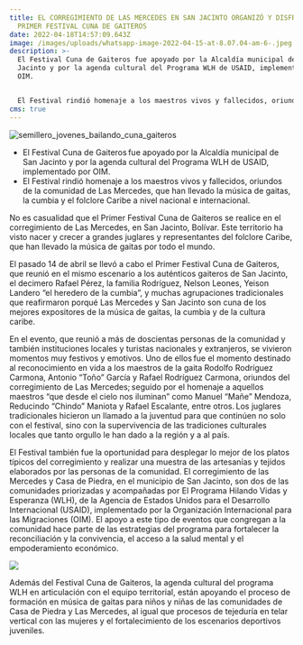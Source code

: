 ```yaml
---
title: EL CORREGIMIENTO DE LAS MERCEDES EN SAN JACINTO ORGANIZÓ Y DISFRUTÓ DEL
  PRIMER FESTIVAL CUNA DE GAITEROS
date: 2022-04-18T14:57:09.643Z
image: /images/uploads/whatsapp-image-2022-04-15-at-8.07.04-am-6-.jpeg
description: >-
  El Festival Cuna de Gaiteros fue apoyado por la Alcaldía municipal de San
  Jacinto y por la agenda cultural del Programa WLH de USAID, implementado por
  OIM.  


  El Festival rindió homenaje a los maestros vivos y fallecidos, oriundos de la comunidad de Las Mercedes, que han llevado la música de gaitas, la cumbia y el folclore Caribe a nivel nacional e internacional.
cms: true
---
```

![semillero_jovenes_bailando_cuna_gaiteros](/images/uploads/whatsapp-image-2022-04-15-at-8.07.04-am-6-.jpeg)

* El Festival Cuna de Gaiteros fue apoyado por la Alcaldía municipal de San Jacinto y por la agenda cultural del Programa WLH de USAID, implementado por OIM.  
* El Festival rindió homenaje a los maestros vivos y fallecidos, oriundos de la comunidad de Las Mercedes, que han llevado la música de gaitas, la cumbia y el folclore Caribe a nivel nacional e internacional.

No es casualidad que el Primer Festival Cuna de Gaiteros se realice en el corregimiento de Las Mercedes, en San Jacinto, Bolívar. Este territorio ha visto nacer y crecer a grandes juglares y representantes del folclore Caribe, que han llevado la música de gaitas por todo el mundo.   

El pasado 14 de abril se llevó a cabo el Primer Festival Cuna de Gaiteros, que reunió en el mismo escenario a los auténticos gaiteros de San Jacinto, el decimero Rafael Pérez, la familia Rodríguez, Nelson Leones, Yeison Landero “el heredero de la cumbia”, y muchas agrupaciones tradicionales que reafirmaron porqué Las Mercedes y San Jacinto son cuna de los mejores expositores de la música de gaitas, la cumbia y de la cultura caribe.   

En el evento, que reunió a más de doscientas personas de la comunidad y también instituciones locales y turistas nacionales y extranjeros, se vivieron momentos muy festivos y emotivos. Uno de ellos fue el momento destinado al reconocimiento en vida a los maestros de la gaita Rodolfo Rodríguez Carmona, Antonio “Toño” García y Rafael Rodríguez Carmona, oriundos del corregimiento de Las Mercedes; seguido por el homenaje a aquellos maestros “que desde el cielo nos iluminan” como Manuel “Mañe” Mendoza, Reducindo “Chindo” Maniota y Rafael Escalante, entre otros. Los juglares tradicionales hicieron un llamado a la juventud para que continúen no solo con el festival, sino con la supervivencia de las tradiciones culturales locales que tanto orgullo le han dado a la región y a al país.   

El Festival también fue la oportunidad para desplegar lo mejor de los platos típicos del corregimiento y realizar una muestra de las artesanías y tejidos elaborados por las personas de la comunidad. El corregimiento de las Mercedes y Casa de Piedra, en el municipio de San Jacinto, son dos de las comunidades priorizadas y acompañadas por El Programa Hilando Vidas y Esperanza (WLH), de la Agencia de Estados Unidos para el Desarrollo Internacional (USAID), implementado por la Organización Internacional para las Migraciones (OIM). El apoyo a este tipo de eventos que congregan a la comunidad hace parte de las estrategias del programa para fortalecer la reconciliación y la convivencia, el acceso a la salud mental y el empoderamiento económico.  

![](/images/uploads/whatsapp-image-2022-03-31-at-6.35.39-pm.jpeg)

Además del Festival Cuna de Gaiteros, la agenda cultural del programa WLH en articulación con el equipo territorial, están apoyando el proceso de formación en música de gaitas para niños y niñas de las comunidades de Casa de Piedra y Las Mercedes, al igual que procesos de tejeduría en telar vertical con las mujeres y el fortalecimiento de los escenarios deportivos juveniles.